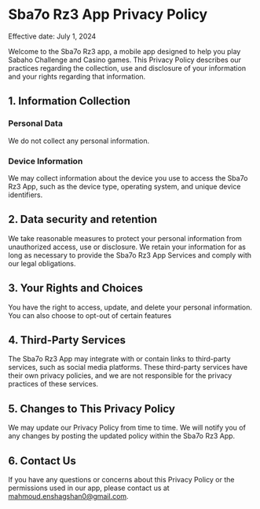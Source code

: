 # Sba7o Rz3 App Privacy Policy
Effective date: July 1, 2024

Welcome to the Sba7o Rz3 app, a mobile app designed to help you play Sabaho Challenge and Casino games. This Privacy Policy describes our practices regarding the collection, use and disclosure of your information and your rights regarding that information.

## 1. Information Collection
### Personal Data
We do not collect any personal information.

### Device Information
We may collect information about the device you use to access the Sba7o Rz3 App, such as the device type, operating system, and unique device identifiers.

## 2. Data security and retention
We take reasonable measures to protect your personal information from unauthorized access, use or disclosure. We retain your information for as long as necessary to provide the Sba7o Rz3 App Services and comply with our legal obligations.

## 3. Your Rights and Choices
You have the right to access, update, and delete your personal information. You can also choose to opt-out of certain features

## 4. Third-Party Services
The Sba7o Rz3 App may integrate with or contain links to third-party services, such as social media platforms. These third-party services have their own privacy policies, and we are not responsible for the privacy practices of these services.

## 5. Changes to This Privacy Policy
We may update our Privacy Policy from time to time. We will notify you of any changes by posting the updated policy within the Sba7o Rz3 App.

## 6. Contact Us
If you have any questions or concerns about this Privacy Policy or the permissions used in our app, please contact us at mahmoud.enshagshan0@gmail.com.
